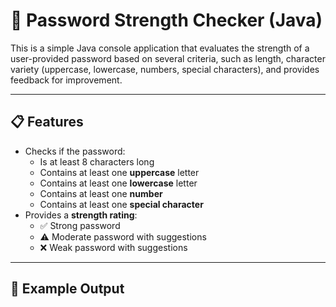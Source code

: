 # 🔐 Password Strength Checker (Java)

This is a simple Java console application that evaluates the strength of a user-provided password based on several criteria, such as length, character variety (uppercase, lowercase, numbers, special characters), and provides feedback for improvement.

---

## 📋 Features

- Checks if the password:
  - Is at least 8 characters long
  - Contains at least one **uppercase** letter
  - Contains at least one **lowercase** letter
  - Contains at least one **number**
  - Contains at least one **special character**
- Provides a **strength rating**:
  - ✅ Strong password
  - ⚠ Moderate password with suggestions
  - ❌ Weak password with suggestions

---

## 🧪 Example Output

